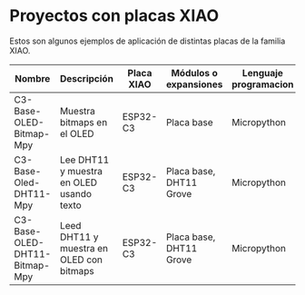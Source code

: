# Proyectos con placas XIAO 

Estos son algunos ejemplos de aplicación de distintas placas de la familia XIAO.


|         Nombre         |          Descripción                   |  Placa XIAO |  Módulos o expansiones  | Lenguaje programacion |
|------------------------|----------------------------------------|-------------|-------------------------|-----------------------|
|C3-Base-OLED-Bitmap-Mpy | Muestra bitmaps en el OLED             | ESP32-C3    | Placa base              | Micropython           |
|C3-Base-Oled-DHT11-Mpy  | Lee DHT11 y muestra en OLED usando texto           | ESP32-C3    | Placa base, DHT11 Grove | Micropython           |
|C3-Base-OLED-DHT11-Bitmap-Mpy | Leed DHT11 y muestra en OLED con bitmaps | ESP32-C3    | Placa base, DHT11 Grove | Micropython           |

